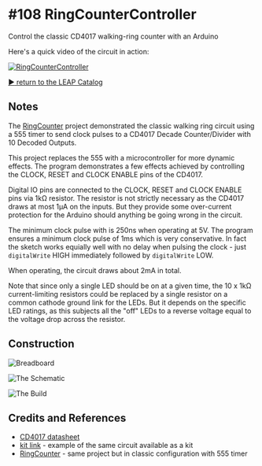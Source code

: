 # #108 RingCounterController

Control the classic CD4017 walking-ring counter with an Arduino

Here's a quick video of the circuit in action:

[![RingCounterController](https://img.youtube.com/vi/7SMnoM0gbWc/0.jpg)](https://www.youtube.com/watch?v=7SMnoM0gbWc)


[:arrow_forward: return to the LEAP Catalog](https://leap.tardate.com)

## Notes

The [RingCounter](../../Electronics101/RingCounter) project demonstrated the classic walking ring circuit
using a 555 timer to send clock pulses to a CD4017 Decade Counter/Divider with 10 Decoded Outputs.

This project replaces the 555 with a microcontroller for more dynamic effects. The program demonstrates a few effects
achieved by controlling the CLOCK, RESET and CLOCK ENABLE pins of the CD4017.

Digital IO pins are connected to the CLOCK, RESET and CLOCK ENABLE pins via 1kΩ resistor.
The resistor is not strictly necessary as the CD4017 draws at most 1µA on the inputs.
But they provide some over-current protection for the Arduino should anything be going wrong in the circuit.

The minimum clock pulse with is 250ns when operating at 5V.
The program ensures a minimum clock pulse of 1ms which is very conservative.
In fact the sketch works equially well with no delay when pulsing the clock - just `digitalWrite` HIGH immediately followed by `digitalWrite` LOW.

When operating, the circuit draws about 2mA in total.

Note that since only a single LED should be on at a given time, the 10 x 1kΩ current-limiting resistors could be replaced by a single resistor
on a common cathode ground link for the LEDs.
But it depends on the specific LED ratings, as this subjects all the "off" LEDs to a reverse voltage equal to the voltage drop across the resistor.


## Construction

![Breadboard](./assets/RingCounterController_bb.jpg?raw=true)

![The Schematic](./assets/RingCounterController_schematic.jpg?raw=true)

![The Build](./assets/RingCounterController_build.jpg?raw=true)

## Credits and References
* [CD4017 datasheet](https://www.futurlec.com/4000Series/CD4017.shtml)
* [kit link](https://www.aliexpress.com/item/M89-Free-Shipping-New-1PC-New-NE555-CD4017-Light-Water-Flowing-Light-LED-Module-DIY-Kit/32259714112.html) - example of the same circuit available as a kit
* [RingCounter](../../Electronics101/RingCounter) - same project but in classic configuration with 555 timer
